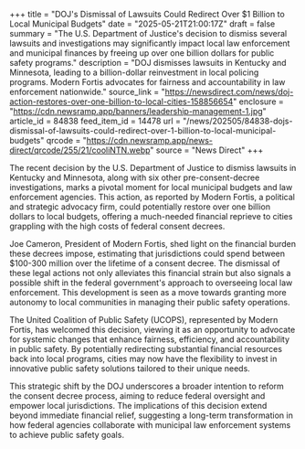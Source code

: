+++
title = "DOJ's Dismissal of Lawsuits Could Redirect Over $1 Billion to Local Municipal Budgets"
date = "2025-05-21T21:00:17Z"
draft = false
summary = "The U.S. Department of Justice's decision to dismiss several lawsuits and investigations may significantly impact local law enforcement and municipal finances by freeing up over one billion dollars for public safety programs."
description = "DOJ dismisses lawsuits in Kentucky and Minnesota, leading to a billion-dollar reinvestment in local policing programs. Modern Fortis advocates for fairness and accountability in law enforcement nationwide."
source_link = "https://newsdirect.com/news/doj-action-restores-over-one-billion-to-local-cities-158856654"
enclosure = "https://cdn.newsramp.app/banners/leadership-management-1.jpg"
article_id = 84838
feed_item_id = 14478
url = "/news/202505/84838-dojs-dismissal-of-lawsuits-could-redirect-over-1-billion-to-local-municipal-budgets"
qrcode = "https://cdn.newsramp.app/news-direct/qrcode/255/21/cooliNTN.webp"
source = "News Direct"
+++

<p>The recent decision by the U.S. Department of Justice to dismiss lawsuits in Kentucky and Minnesota, along with six other pre-consent-decree investigations, marks a pivotal moment for local municipal budgets and law enforcement agencies. This action, as reported by Modern Fortis, a political and strategic advocacy firm, could potentially restore over one billion dollars to local budgets, offering a much-needed financial reprieve to cities grappling with the high costs of federal consent decrees.</p><p>Joe Cameron, President of Modern Fortis, shed light on the financial burden these decrees impose, estimating that jurisdictions could spend between $100-300 million over the lifetime of a consent decree. The dismissal of these legal actions not only alleviates this financial strain but also signals a possible shift in the federal government's approach to overseeing local law enforcement. This development is seen as a move towards granting more autonomy to local communities in managing their public safety operations.</p><p>The United Coalition of Public Safety (UCOPS), represented by Modern Fortis, has welcomed this decision, viewing it as an opportunity to advocate for systemic changes that enhance fairness, efficiency, and accountability in public safety. By potentially redirecting substantial financial resources back into local programs, cities may now have the flexibility to invest in innovative public safety solutions tailored to their unique needs.</p><p>This strategic shift by the DOJ underscores a broader intention to reform the consent decree process, aiming to reduce federal oversight and empower local jurisdictions. The implications of this decision extend beyond immediate financial relief, suggesting a long-term transformation in how federal agencies collaborate with municipal law enforcement systems to achieve public safety goals.</p>